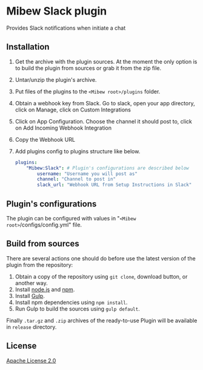 # Mibew Slack plugin

Provides Slack notifications when initiate a chat

## Installation

1. Get the archive with the plugin sources. At the moment the only option is to build the plugin from sources or grab it from the zip file.

2. Untar/unzip the plugin's archive.

3. Put files of the plugins to the `<Mibew root>/plugins`  folder.

4. Obtain a webhook key from Slack. Go to slack, open your app directory, click on Manage, click on Custom Integrations

5. Click on App Configuration. Choose the channel it should post to, click on Add Incoming Webhook Integration

6. Copy the Webhook URL

7. Add plugins config to plugins structure like below.

    ```yaml
    plugins:
        "Mibew:Slack": # Plugin's configurations are described below
            username: "Username you will post as"
            channel: "Channel to post in"
            slack_url: "Webhook URL from Setup Instructions in Slack"

    ```


## Plugin's configurations

The plugin can be configured with values in "`<Mibew root>`/configs/config.yml" file.

## Build from sources

There are several actions one should do before use the latest version of the plugin from the repository:

1. Obtain a copy of the repository using `git clone`, download button, or another way.
2. Install [node.js](http://nodejs.org/) and [npm](https://www.npmjs.org/).
3. Install [Gulp](http://gulpjs.com/).
4. Install npm dependencies using `npm install`.
5. Run Gulp to build the sources using `gulp default`.

Finally `.tar.gz` and `.zip` archives of the ready-to-use Plugin will be available in `release` directory.


## License

[Apache License 2.0](http://www.apache.org/licenses/LICENSE-2.0.html)
